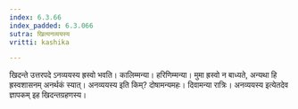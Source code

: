 ```yaml
---
index: 6.3.66
index_padded: 6.3.066
sutra: खित्यनव्ययस्य
vritti: kashika

---
```

खिदन्ते उत्तरपदे ऽनव्ययस्य ह्रस्वो भवति। कालिम्मन्या। हरिणिम्मन्या। मुमा ह्रस्वो न बाध्यते, अन्यथा हि ह्रस्वशासनम् अनर्थकं स्यात्। अनव्ययस्य इति किम्? दोषामन्यमहः। दिवामन्या रात्रिः। अनव्ययस्य इत्येतदेव ज्ञापकम् इह खिदन्तग्रहणस्य।